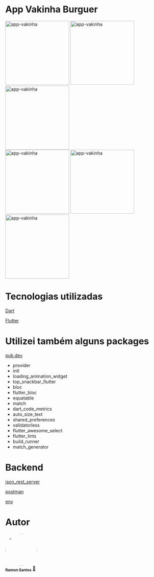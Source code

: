 # App Vakinha Burguer


<div class="box">
  <img width="200" src="https://uploaddeimagens.com.br/images/004/332/848/original/appvak1.png?1675778268" alt="app-vakinha"> 
    <span>  </span>
    <img width="200" src="https://uploaddeimagens.com.br/images/004/332/850/original/appvak2.png?1675778310" alt="app-vakinha"> 
    <span>  </span>
    <img width="200" src="https://uploaddeimagens.com.br/images/004/332/853/original/appvak3.png?1675778352" alt="app-vakinha">
</div>
<div class="box">
  <img width="200" src="https://uploaddeimagens.com.br/images/004/332/854/original/appvak4.png?1675778383" alt="app-vakinha"> 
    <span>  </span>
    <img width="200" src="https://uploaddeimagens.com.br/images/004/332/855/original/appvak5.png?1675778411" alt="app-vakinha"> 
    <span>  </span>
    <img width="200" src="https://uploaddeimagens.com.br/images/004/332/856/original/appvak6.png?1675778442" alt="app-vakinha">
</div>

# Tecnologias utilizadas


<a href="https://dart.dev/">Dart</a></p>
<a href="https://flutter.dev/">Flutter</a></p>

# Utilizei também alguns packages

<a href="https://pub.dev/">pub.dev</a></p>

* provider
* intl
* loading_animation_widget
* top_snackbar_flutter
* bloc
* flutter_bloc
* equatable
* match
* dart_code_metrics
* auto_size_text
* shared_preferences
* validatorless
* flutter_awesome_select
* flutter_lints
* build_runner
* match_generator


# Backend

<a href="https://pub.dev/packages/json_rest_server">json_rest_server</a></p>

<a href="https://www.postman.com/">postman</a></p>

<a href="https://pub.dev/packages/env">env</a></p>

# Autor

<a href="https://github.com/ramonsantospinto">
 <img style="border-radius: 50%;" src="https://avatars.githubusercontent.com/u/89648821?v=4" width="100px;" alt=""/>
 <br />
 <sub><b>Ramon Santos</b></sub></a> <a href="https://avatars.githubusercontent.com/u/89648821?v=4" title="Ramon">🚀</a>
